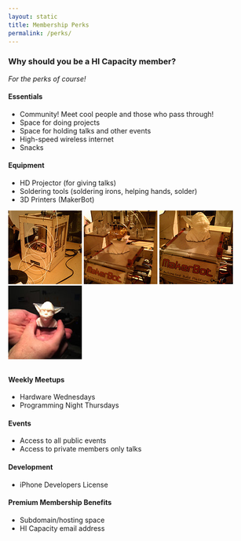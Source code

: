 ```yaml
---
layout: static
title: Membership Perks
permalink: /perks/
---
```

### Why should you be a HI Capacity member? ###
*For the perks of course!*

#### Essentials ####
* Community! Meet cool people and those who pass through!
* Space for doing projects
* Space for holding talks and other events
* High-speed wireless internet
* Snacks

#### Equipment ####
* HD Projector (for giving talks)
* Soldering tools (soldering irons, helping hands, solder)
* 3D Printers (MakerBot)

<div class="gallery" style="padding-bottom: 10px;">
<a href="/img/makerbot/makerbot.jpg" rel="gallery" class="pirobox_gall first" title="MakerBot" rev="0"><img src="/img/makerbot/makerbot_thumb.jpg" alt="image"></a>
<a href="/img/makerbot/yoda_partial.jpg" rel="gallery" class="pirobox_gall" title="Yoda Being Printed" rev="1"><img src="/img/makerbot/yoda_partial_thumb.jpg" alt="image"></a>
<a href="/img/makerbot/yoda_finished.jpg" rel="gallery" class="pirobox_gall" title="Finished Yoda" rev="2"><img src="/img/makerbot/yoda_finished_thumb.jpg" alt="image"></a>
<a href="/img/makerbot/yoda_finished_2.jpg" rel="gallery" class="pirobox_gall last" title="Yoda" rev="3"><img src="/img/makerbot/yoda_finished_2_thumb.jpg" alt="image"></a>
</div>

#### Weekly Meetups ####
* Hardware Wednesdays
* Programming Night Thursdays

#### Events ####
* Access to all public events
* Access to private members only talks

#### Development ####
* iPhone Developers License

#### Premium Membership Benefits ####
* Subdomain/hosting space
* HI Capacity email address